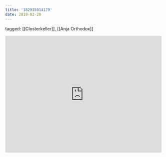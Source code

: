 ```yaml
---
title: '182935014179'
date: 2019-02-20
---
```

tagged: [[Closterkeller]], [[Anja Orthodox]]
<iframe allow="accelerometer; autoplay; clipboard-write; encrypted-media; gyroscope; picture-in-picture" allowfullscreen="" frameborder="0" height="375" id="youtube_iframe" src="https://www.youtube.com/embed/Et_hL9ysrs4?feature=oembed&amp;enablejsapi=1&amp;origin=https://safe.txmblr.com&amp;wmode=opaque" width="500"></iframe>